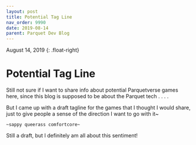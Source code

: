 ```yaml
---
layout: post
title: Potential Tag Line
nav_order: 9990
date: 2019-08-14
parent: Parquet Dev Blog
---
```

August 14, 2019
{: .float-right}

# Potential Tag Line

Still not sure if I want to share info about potential Parquetverse games here, since this blog is supposed to be about the Parquet tech . . . .

But I came up with a draft tagline for the games that I thought I would share, just to give people a sense of the direction I want to go with it~

    ~sappy queerass comfortcore~

Still a draft, but I definitely am all about this sentiment!
